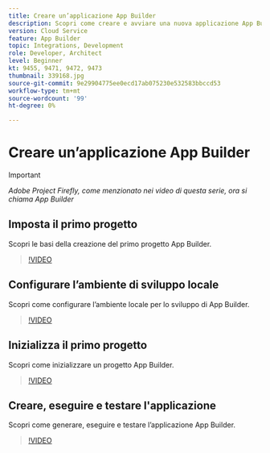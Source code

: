 ```yaml
---
title: Creare un’applicazione App Builder
description: Scopri come creare e avviare una nuova applicazione App Builder.
version: Cloud Service
feature: App Builder
topic: Integrations, Development
role: Developer, Architect
level: Beginner
kt: 9455, 9471, 9472, 9473
thumbnail: 339168.jpg
source-git-commit: 9e29904775ee0ecd17ab075230e532583bbccd53
workflow-type: tm+mt
source-wordcount: '99'
ht-degree: 0%

---
```



# Creare un’applicazione App Builder

>[!IMPORTANT]
>
> _Adobe Project Firefly, come menzionato nei video di questa serie, ora si chiama App Builder_

## Imposta il primo progetto

Scopri le basi della creazione del primo progetto App Builder.

>[!VIDEO](https://video.tv.adobe.com/v/339168/?quality=12&learn=on)

## Configurare l’ambiente di sviluppo locale

Scopri come configurare l’ambiente locale per lo sviluppo di App Builder.

>[!VIDEO](https://video.tv.adobe.com/v/339169/?quality=12&learn=on)

## Inizializza il primo progetto

Scopri come inizializzare un progetto App Builder.

>[!VIDEO](https://video.tv.adobe.com/v/339170/?quality=12&learn=on)

## Creare, eseguire e testare l&#39;applicazione

Scopri come generare, eseguire e testare l’applicazione App Builder.

>[!VIDEO](https://video.tv.adobe.com/v/339171/?quality=12&learn=on)

